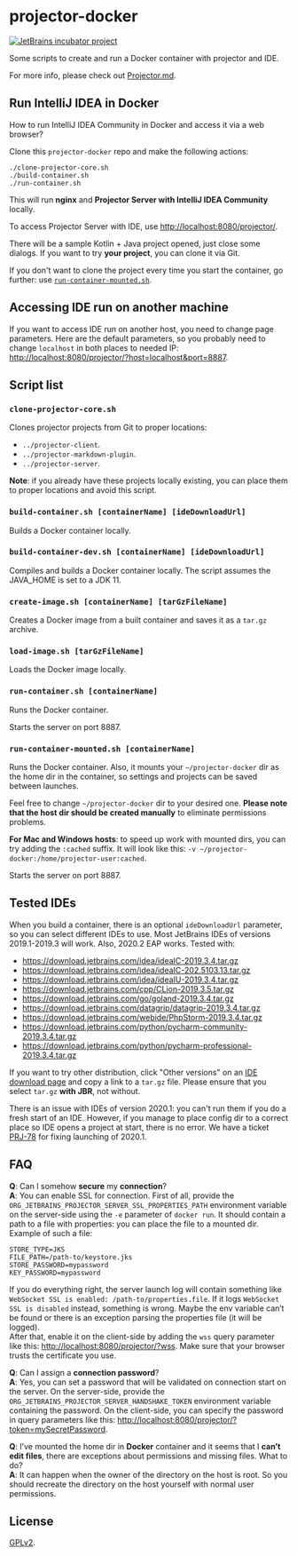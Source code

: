 # projector-docker
[![JetBrains incubator project](https://jb.gg/badges/incubator.svg)](https://confluence.jetbrains.com/display/ALL/JetBrains+on+GitHub)

Some scripts to create and run a Docker container with projector and IDE.

For more info, please check out [Projector.md](https://github.com/JetBrains/projector-server/blob/master/docs/Projector.md).

## Run IntelliJ IDEA in Docker
How to run IntelliJ IDEA Community in Docker and access it via a web browser?

Clone this `projector-docker` repo and make the following actions:
```shell script
./clone-projector-core.sh
./build-container.sh
./run-container.sh
```

This will run **nginx** and **Projector Server with IntelliJ IDEA Community** locally.

To access Projector Server with IDE, use <http://localhost:8080/projector/>.

There will be a sample Kotlin + Java project opened, just close some dialogs. If you want to try **your project**, you can clone it via Git.

If you don't want to clone the project every time you start the container, go further: use [`run-container-mounted.sh`](#run-container-mountedsh-containername).

## Accessing IDE run on another machine

If you want to access IDE run on another host, you need to change page parameters. Here are the default parameters, so you probably need to change `localhost` in both places to needed IP: <http://localhost:8080/projector/?host=localhost&port=8887>.

## Script list
### `clone-projector-core.sh`
Clones projector projects from Git to proper locations:
- `../projector-client`.
- `../projector-markdown-plugin`.
- `../projector-server`.

**Note**: if you already have these projects locally existing, you can place them to proper locations and avoid this script.

### `build-container.sh [containerName] [ideDownloadUrl]`
Builds a Docker container locally.

### `build-container-dev.sh [containerName] [ideDownloadUrl]`
Compiles and builds a Docker container locally. The script assumes the JAVA_HOME is set to a JDK 11.

### `create-image.sh [containerName] [tarGzFileName]`
Creates a Docker image from a built container and saves it as a `tar.gz` archive.

### `load-image.sh [tarGzFileName]`
Loads the Docker image locally.

### `run-container.sh [containerName]`
Runs the Docker container.

Starts the server on port 8887.

### `run-container-mounted.sh [containerName]`
Runs the Docker container. Also, it mounts your `~/projector-docker` dir as the home dir in the container, so settings and projects can be saved between launches.

Feel free to change `~/projector-docker` dir to your desired one. **Please note that the host dir should be created manually** to eliminate permissions problems.

**For Mac and Windows hosts**: to speed up work with mounted dirs, you can try adding the `:cached` suffix. It will look like this: `-v ~/projector-docker:/home/projector-user:cached`.

Starts the server on port 8887.

## Tested IDEs
When you build a container, there is an optional `ideDownloadUrl` parameter, so you can select different IDEs to use. Most JetBrains IDEs of versions 2019.1-2019.3 will work. Also, 2020.2 EAP works. Tested with:
- https://download.jetbrains.com/idea/ideaIC-2019.3.4.tar.gz
- https://download.jetbrains.com/idea/ideaIC-202.5103.13.tar.gz
- https://download.jetbrains.com/idea/ideaIU-2019.3.4.tar.gz
- https://download.jetbrains.com/cpp/CLion-2019.3.5.tar.gz
- https://download.jetbrains.com/go/goland-2019.3.4.tar.gz
- https://download.jetbrains.com/datagrip/datagrip-2019.3.4.tar.gz
- https://download.jetbrains.com/webide/PhpStorm-2019.3.4.tar.gz
- https://download.jetbrains.com/python/pycharm-community-2019.3.4.tar.gz
- https://download.jetbrains.com/python/pycharm-professional-2019.3.4.tar.gz

If you want to try other distribution, click "Other versions" on an [IDE download page](https://www.jetbrains.com/idea/download/) and copy a link to a `tar.gz` file. Please ensure that you select `tar.gz` **with JBR**, not without.

There is an issue with IDEs of version 2020.1: you can't run them if you do a fresh start of an IDE. However, if you manage to place config dir to a correct place so IDE opens a project at start, there is no error. We have a ticket [PRJ-78](https://youtrack.jetbrains.com/issue/PRJ-78) for fixing launching of 2020.1.

## FAQ
**Q**: Can I somehow **secure** my **connection**?  
**A**: You can enable SSL for connection. First of all, provide the `ORG_JETBRAINS_PROJECTOR_SERVER_SSL_PROPERTIES_PATH` environment variable on the server-side using the `-e` parameter of `docker run`. It should contain a path to a file with properties: you can place the file to a mounted dir. Example of such a file:

```shell script
STORE_TYPE=JKS
FILE_PATH=/path-to/keystore.jks
STORE_PASSWORD=mypassword
KEY_PASSWORD=mypassword
```

If you do everything right, the server launch log will contain something like `WebSocket SSL is enabled: /path-to/properties.file`. If it logs `WebSocket SSL is disabled` instead, something is wrong. Maybe the env variable can’t be found or there is an exception parsing the properties file (it will be logged).  
After that, enable it on the client-side by adding the `wss` query parameter like this: <http://localhost:8080/projector/?wss>. Make sure that your browser trusts the certificate you use.

**Q**: Can I assign a **connection password**?  
**A**: Yes, you can set a password that will be validated on connection start on the server. On the server-side, provide the `ORG_JETBRAINS_PROJECTOR_SERVER_HANDSHAKE_TOKEN` environment variable containing the password. On the client-side, you can specify the password in query parameters like this: <http://localhost:8080/projector/?token=mySecretPassword>.

**Q**: I’ve mounted the home dir in **Docker** container and it seems that I **can’t edit files**, there are exceptions about permissions and missing files. What to do?  
**A**: It can happen when the owner of the directory on the host is root. So you should recreate the directory on the host yourself with normal user permissions.

## License
[GPLv2](LICENSE.txt).
